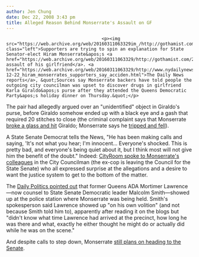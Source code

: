 ```yaml
---
author: Jen Chung
date: Dec 22, 2008 3:43 pm
title: Alleged Reason Behind Monserrate's Assault on GF
---
```


	
										<p><img src="https://web.archive.org/web/20160311063329im_/http://gothamist.com/attachments/jen/2008_12_hirmm.jpg" class="left">Supporters are trying to spin an explanation for State Senator-elect Hiram Monserrate&apos;s <a href="https://web.archive.org/web/20160311063329/http://gothamist.com/2008/12/20/state_senators_domestic_violence_ar.php">alleged assault of his girlfriend</a>. <a href="https://web.archive.org/web/20160311063329/http://www.nydailynews.com/news/ny_crime/2008/12/22/2008-12-22_hiram_monserrates_supporters_say_acciden.html">The Daily News reports</a>, &quot;Sources say Monserrate backers have told people the outgoing city councilman was upset to discover drugs in girlfriend Karla Giraldo&apos;s purse after they attended the Queens Democratic Party&apos;s holiday dinner on Thursday.&quot;</p>

<p>The pair had allegedly argued over an &quot;unidentified&quot; object in Giraldo&apos;s purse, before Giraldo somehow ended up with a black eye and a gash that required 20 stitches to close (the criminal complaint says that Monserrate <a href="https://web.archive.org/web/20160311063329/http://gothamist.com/2008/12/20/state_senators_domestic_violence_ar.php">broke a glass and hit</a> Giraldo; Monserrate says he <a href="https://web.archive.org/web/20160311063329/http://gothamist.com/2008/12/21/queens_pol_claims_gfs_black_eye_sti.php">tripped and fell</a>).   </p>

<p>A State Senate Democrat tells the News, &quot;He has been making calls and saying, &apos;It&apos;s not what you hear; I&apos;m innocent... Everyone&apos;s shocked. This is pretty bad, and everyone&apos;s being quiet about it, but I think most will not give him the benefit of the doubt.&quot;  Indeed: <a href="https://web.archive.org/web/20160311063329/http://cityroom.blogs.nytimes.com/2008/12/22/colleagues-reluctant-to-criticize-monserrate/">CityRoom spoke to Monserrate&apos;s colleagues</a> in the City Councilman (the ex-cop is leaving the Council for the State Senate) who all expressed surprise at the allegations and a desire to want the justice system to get to the bottom of the matter.</p>

<p>The <a href="https://web.archive.org/web/20160311063329/http://www.nydailynews.com/blogs/dailypolitics/2008/12/monserrates-friends-in-high-pl.html">Daily Politics pointed out</a> that former Queens ADA Mortimer Lawrence&#x2014;now counsel to State Senate Democratic leader Malcolm Smith&#x2014;showed up at the police station where Monserrate was being held. Smith&apos;s spokesperson said Lawrence showed up &quot;on his own volition&quot; (and not because Smith told him to), apparently after reading it on the blogs but &quot;didn&apos;t know what time Lawrence had arrived at the precinct, how long he was there and what, exactly he either thought he might do or actually did while he was on the scene.&quot;</p>

<p>And despite calls to step down, Monserrate <a href="https://web.archive.org/web/20160311063329/http://www.politickerny.com/1167/monserrate-undeterred-calls-step-aside">still plans on heading to the Senate</a>.</p>					
										
									
				